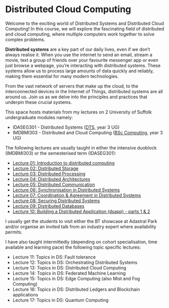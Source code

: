 # Distributed Cloud Computing

Welcome to the exciting world of Distributed Systems and Distributed Cloud Computing! In this course, we will explore the fascinating field of distributed and cloud computing, where multiple computers work together to solve complex problems. 

**Distributed systems** are a key part of our daily lives, even if we don’t always realise it. When you use the internet to send an email, stream a movie, text a group of friends over your favourite messenger app or even just browse a webpage, you’re interacting with distributed systems. These systems allow us to process large amounts of data quickly and reliably, making them essential for many modern technologies. 

From the vast network of servers that make up the cloud, to the interconnected devices in the Internet of Things, distributed systems are all around us. Join us as we delve into the principles and practices that underpin these crucial systems.

This space hosts materials from my lectures on 2 University of Suffolk undergraduate modules namely:

 * IDASEG301 - Distributed Systems ([DTS](https://www.uos.ac.uk/study/search-for-a-course/undergraduate/technology-business-and-arts/digital-and-technology-solutions-professional-degree-apprenticeship-software-engineering/), year 3 UG)
 * IMDBMI303 - Distributed and Cloud Computing ([BSc Computing](https://www.uos.ac.uk/study/bsc-computer-science/), year 3 UG)

 The following lectures are usually taught in either the intensive duoblock (IMDBMI303) or the semesterised term (IDASEG301):

 * [Lecture 01: Introduction to distributed computing](./01-intro-to-distributed-computing/README.md)
 * [Lecture 02: Distributed Storage](./02-distributed-storage/README.md)
 * [Lecture 03: Distributed Processing](./03-distributed-processing/)
 * [Lecture 04: Distributed Architectures](./04-distributed-architectures/)
 * [Lecture 05: Distributed Communication](./)
 * [Lecture 06: Synchronisation in Distributed Systems](./)
 * [Lecture 07: Coordination & Agreement in Distributed Systems](./)
 * [Lecture 08: Securing Distributed Systems](./)
 * [Lecture 09: Distributed Databases](./)
 * [Lecture 10: Building a Distributed Application (dsapp) - parts 1 & 2](./)

I usually get the students to visit either the BT showcase at Adastral Park and/or organise an invited talk from an industry expert where availability permits.

I have also taught intermittedly (depending on cohort specialisation, time available and learning pace) the following topic specific lectures:

* Lecture 11: Topics in DS: Fault tolerance
* Lecture 12: Topics in DS: Orchestrating Distributed Systems
* Lecture 13: Topics in DS: Distributed Cloud Computing
* Lecture 14: Topics in DS: Federated Machine Learning
* Lecture 15: Topics in DS: Edge Computing (also Mist and Fog Computing)
* Lecture 16: Topics in DS: Distributed Ledgers and Blockchain applications
* Lecture 17: Topics in DS: Quantum Computing


